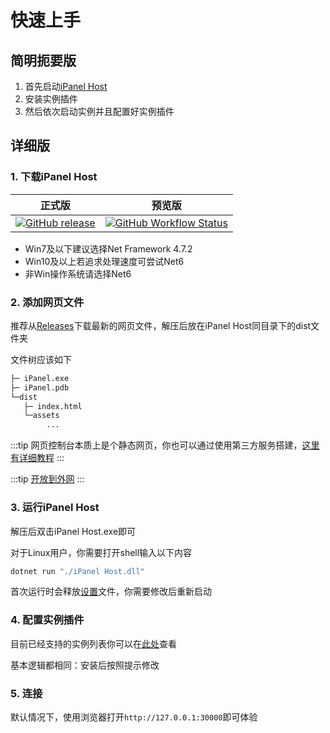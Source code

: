 # 快速上手

## 简明扼要版

1. 首先启动[iPanel Host](#1-下载ipanel-host)
2. 安装实例插件
3. 然后依次启动实例并且配置好实例插件

## 详细版

### 1. 下载iPanel Host

| 正式版                                                                                                                                           | 预览版                                                                                                                                                                                                    |
| ------------------------------------------------------------------------------------------------------------------------------------------------ | --------------------------------------------------------------------------------------------------------------------------------------------------------------------------------------------------------- |
| [![GitHub release](https://img.shields.io/github/v/release/iPanelDev/iPanel-Host?style=flat-square)](https://github.com/iPanelDev/iPanel-Host/releases/latest) | [![GitHub Workflow Status](https://img.shields.io/github/actions/workflow/status/iPanelDev/iPanel-Host/build.yml?style=flat-square&logo=github)](https://github.com/iPanelDev/iPanel-Host/actions/workflows/build.yml) |

- Win7及以下建议选择Net Framework 4.7.2
- Win10及以上若追求处理速度可尝试Net6
- 非Win操作系统请选择Net6

### 2. 添加网页文件

推荐从[Releases](https://github.com/iPanelDev/WebConsole/releases/latest)下载最新的网页文件，解压后放在iPanel Host同目录下的dist文件夹

文件树应该如下

```txt
├─ iPanel.exe
├─ iPanel.pdb
└─dist
   ├─ index.html
   └─assets
        ...
```

:::tip
网页控制台本质上是个静态网页，你也可以通过使用第三方服务搭建，[这里有详细教程](webConsole/deploy)
:::

:::tip
[开放到外网](host/toPublic.md)
:::

### 3. 运行iPanel Host

解压后双击iPanel Host.exe即可

对于Linux用户，你需要打开shell输入以下内容

```powershell
dotnet run "./iPanel Host.dll"
```

首次运行时会释放[设置](host/setting)文件，你需要修改后重新启动

### 4. 配置实例插件

目前已经支持的实例列表你可以在[此处](instance/intro)查看

基本逻辑都相同：安装后按照提示修改

### 5. 连接

默认情况下，使用浏览器打开`http://127.0.0.1:30000`即可体验
